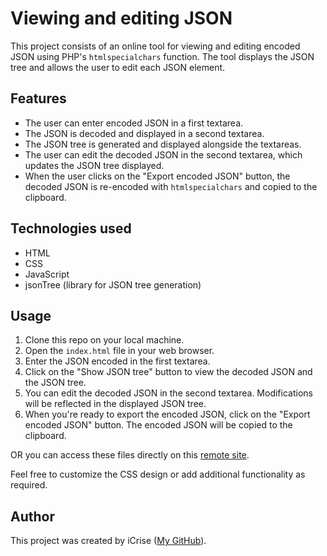 # Viewing and editing JSON

This project consists of an online tool for viewing and editing encoded JSON using PHP's `htmlspecialchars` function. The tool displays the JSON tree and allows the user to edit each JSON element.

## Features

- The user can enter encoded JSON in a first textarea.
- The JSON is decoded and displayed in a second textarea.
- The JSON tree is generated and displayed alongside the textareas.
- The user can edit the decoded JSON in the second textarea, which updates the JSON tree displayed.
- When the user clicks on the "Export encoded JSON" button, the decoded JSON is re-encoded with `htmlspecialchars` and copied to the clipboard.

## Technologies used

- HTML
- CSS
- JavaScript
- jsonTree (library for JSON tree generation)

## Usage

1. Clone this repo on your local machine.
2. Open the `index.html` file in your web browser.
3. Enter the JSON encoded in the first textarea.
4. Click on the "Show JSON tree" button to view the decoded JSON and the JSON tree.
5. You can edit the decoded JSON in the second textarea. Modifications will be reflected in the displayed JSON tree.
6. When you're ready to export the encoded JSON, click on the "Export encoded JSON" button. The encoded JSON will be copied to the clipboard.

OR you can access these files directly on this [remote site](https://datas.privilegedlab.com/json/).

Feel free to customize the CSS design or add additional functionality as required.

## Author

This project was created by iCrise ([My GitHub](https://github.com/ImperialCrise)).
